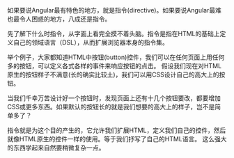 如果要说Angular最有特色的地方，就是指令(directive)。如果要说Angular最难也最令人困惑的地方，八成还是指令。

先了解下什么时指令，从字面上看完全摸不着头脑。指令是指在HTML的基础上定义自己的领域语言（DSL），从而扩展浏览器本身的指令集。

举个例子，大家都知道HTML中按钮(button)控件，我们可以在任何页面上用任何多的按钮，可以定义各式各样的事件来响应按钮的点击。
假设我们现在对HTML原生的按钮样子不满意(长的确实比较土)，我们可以用CSS设计自己的高大上的按钮。

当我们千幸万苦设计好一个按钮时，发现页面上还有十几个按钮要改，都要增加CSS或更多东西。如果默认的按钮长的就是我们想要的高大上的样子，岂不是简单多了？

指令就是为这个目的产生的，它允许我们扩展HTML，定义我们自己的控件，然后就像HTML原生的控件一样的使用。等于我们抒写了自己的HTML语言。
这么强大的东西学起来自然要稍微复杂一点。